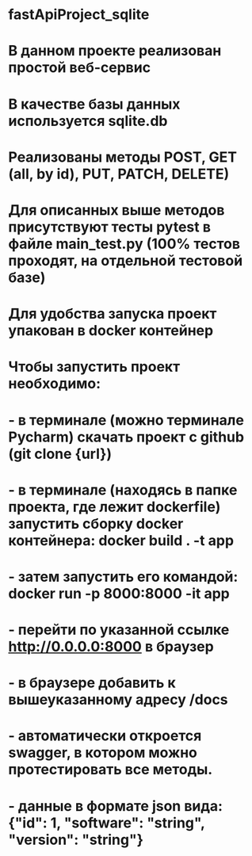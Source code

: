 # fastApiProject_sqlite
# В данном проекте реализован простой веб-сервис 
# В качестве базы данных используется sqlite.db
# Реализованы методы POST, GET (all, by id), PUT, PATCH, DELETE)
# Для описанных выше методов присутствуют тесты pytest в файле main_test.py (100% тестов проходят, на отдельной тестовой базе)
#
# Для удобства запуска проект упакован в docker контейнер
# Чтобы запустить проект необходимо:
# - в терминале (можно терминале Pycharm) скачать проект с github (git clone {url})
# - в терминале (находясь в папке проекта, где лежит dockerfile) запустить сборку docker контейнера: docker build . -t app
# - затем запустить его командой: docker run -p 8000:8000 -it app
# - перейти по указанной ссылке http://0.0.0.0:8000 в браузер
# - в браузере добавить к вышеуказанному адресу /docs
# - автоматически откроется swagger, в котором можно протестировать все методы.

# - данные в формате json вида: {"id": 1, "software": "string", "version": "string"}
